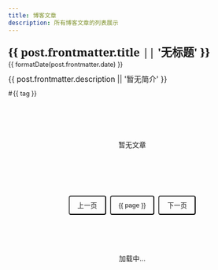 ```yaml
---
title: 博客文章
description: 所有博客文章的列表展示
---
```


<script setup>
import { data } from './posts.data.js'
import { ref, computed, watchEffect } from 'vue'
import { useRoute, useRouter } from 'vitepress'

const route = useRoute()
const router = useRouter()

// 获取当前页码
const currentPage = ref(1)
const isDataLoaded = ref(false)

// 监听路由变化和数据加载
watchEffect(() => {
  // 确保数据已加载
  if (!data || !data.posts || !data.totalPages) {
    isDataLoaded.value = false
    return
  }
  
  isDataLoaded.value = true
  const page = parseInt(route.query?.page) || 1
  currentPage.value = Math.min(Math.max(1, page), data.totalPages)
})

// 计算当前页的文章
const paginatedPosts = computed(() => {
  if (!isDataLoaded.value || !data || !data.posts || !data.pageSize) return []
  const start = (currentPage.value - 1) * data.pageSize
  const end = start + data.pageSize
  return data.posts.slice(start, end)
})

// 页码改变处理函数
const handlePageChange = (page) => {
  if (!isDataLoaded.value) return
  currentPage.value = page
  // 更新 URL
  router.replace({
    query: { ...route.query, page }
  })
}

const formatDate = (date) => {
  if (!date) return ''
  const d = new Date(date)
  if (isNaN(d.getTime())) return ''
  return d.toLocaleDateString('zh-CN', { year: 'numeric', month: 'long', day: 'numeric' })
}
</script>

<div class="blog-container">
  <!-- <h1 class="page-title">{{ $frontmatter.title }}</h1> -->
  <!-- <p class="page-desc">{{ $frontmatter.description }}</p> -->
  
  <div v-if="isDataLoaded" class="post-list">
    <div v-for="post in paginatedPosts" :key="post.url" class="post-item">
      <h1 class="post-title">
        <a :href="post.url">{{ post.frontmatter.title || '无标题' }}</a>
      </h1>
      <div class="post-meta">
        <div class="post-date" v-if="post.frontmatter.date">{{ formatDate(post.frontmatter.date) }}</div>
      </div>
      <p class="post-desc">{{ post.frontmatter.description || '暂无简介' }}</p>
      <div class="post-tags" v-if="post.frontmatter.tags">
        <span v-for="tag in post.frontmatter.tags" :key="tag" class="post-tag">{{ tag }}</span>
      </div>
    </div>
  </div>
  
  <div v-if="isDataLoaded && data.posts.length === 0" class="no-posts">
    <p>暂无文章</p>
  </div>
  
  <!-- 分页组件 -->
  <div class="pagination" v-if="isDataLoaded && data.totalPages >= 1">
    <button 
      class="page-btn" 
      :disabled="currentPage === 1"
      @click="handlePageChange(currentPage - 1)"
    >
      上一页
    </button>
    <button 
      v-for="page in data.totalPages" 
      :key="page"
      class="page-btn"
      :class="{ active: currentPage === page }"
      @click="handlePageChange(page)"
    >
      {{ page }}
    </button>
    <button 
      class="page-btn"
      :disabled="currentPage === data.totalPages"
      @click="handlePageChange(currentPage + 1)"
    >
      下一页
    </button>
  </div>

  <div v-if="!isDataLoaded" class="loading">
    <p>加载中...</p>
  </div>
</div>

<style>
.blog-container {
  max-width: 900px;
}

.page-title {
  font-size: 2.5rem;
  font-weight: 600;
  margin: 0 0 0.5rem;
  color: var(--vp-c-text-1);
  text-align: left;
  letter-spacing: -0.02em;
}

.page-desc {
  font-size: 1.1rem;
  color: var(--vp-c-text-2);
  text-align: center;
  margin-bottom: 2rem;
}

.post-list {
  display: grid;
  gap: 0.05rem;
}

.post-item {
  /* border-bottom: 1px dashed var(--vp-c-divider); */
  transition: all 0.3s ease;
  padding: 0.5rem 0;
  border-bottom: 1px dashed var(--vp-c-divider);
}

.post-item:hover {
  transform: translateX(4px);
}

.post-title {
  margin: 0 0 0.2rem;
  font-size: 1.4rem !important;
  line-height: 1.3;
  font-weight: 800;
  font-family: "Noto Serif", "Source Han Serif SC", serif;
}


.post-title a {
  color: var(--vp-c-text-1);
  text-decoration: none;
  font-weight: 800;
  transition: color 0.2s;
}

.post-title a:hover {
  color: var(--vp-c-brand);
}

.post-meta {
  margin-bottom: 0.8rem;
}

.post-date {
  font-size: 0.8rem;
  color: var(--vp-c-text-2);
}

.post-desc {
  margin: 0 0 0.8rem;
  font-size: 0.95rem;
  line-height: 1.25;
  color: var(--vp-c-text-2);
}

.post-tags {
  display: flex;
  flex-wrap: wrap;
  gap: 0.4rem;
}

.post-tag {
  font-size: 0.8rem;
  color: var(--vp-c-brand);
}

.post-tag::before {
  content: "#";
  margin-right: 0.1rem;
}

.no-posts {
  text-align: center;
  padding: 4rem 2rem;
  color: var(--vp-c-text-2);
}

@media (max-width: 640px) {
  .blog-container {
    padding: 1rem;
  }

  .page-title {
    font-size: 2rem;
  }

  .post-title {
    font-size: 1.3rem;
  }

  .post-desc {
    font-size: 0.9rem;
  }
}

/* 分页样式 */
.pagination {
  display: flex;
  justify-content: center;
  gap: 0.5rem;
  margin-top: 1rem;
}

.page-btn {
  padding: 0.5rem 1rem;
  /* border: 1px solid var(--vp-c-divider); */
  background-color: var(--vp-c-bg);
  color: var(--vp-c-text-1);
  cursor: pointer;
  border-radius: 4px;
  transition: all 0.2s;
}

.page-btn:hover:not(:disabled) {
  border-color: var(--vp-c-brand);
  color: var(--vp-c-brand);
}

.page-btn.active {
  background-color: var(--vp-c-brand);
  border-color: var(--vp-c-brand);
  color: white;
}

.page-btn:disabled {
  opacity: 0.5;
  cursor: not-allowed;
}
.loading {
  text-align: center;
  padding: 4rem 2rem;
  color: var(--vp-c-text-2);
}
</style>